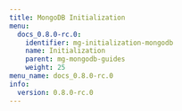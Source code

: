```yaml
---
title: MongoDB Initialization
menu:
  docs_0.8.0-rc.0:
    identifier: mg-initialization-mongodb
    name: Initialization
    parent: mg-mongodb-guides
    weight: 25
menu_name: docs_0.8.0-rc.0
info:
  version: 0.8.0-rc.0
---
```


